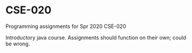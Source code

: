 # CSE-020
Programming assignments for Spr 2020 CSE-020

Introductory java course. Assignments should function on their own; could be wrong.
